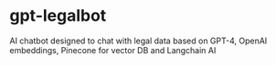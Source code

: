 # gpt-legalbot
AI chatbot designed to chat with legal data based on GPT-4, OpenAI embeddings, Pinecone for vector DB and Langchain AI
